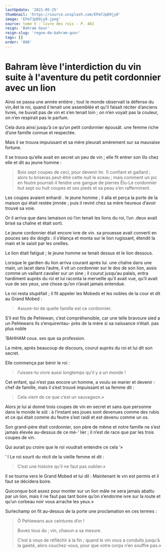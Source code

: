 ```yaml
---
lastUpdate: '2021-05-25'
thumbnail: 'https://source.unsplash.com/EFm7JpD9jy8'
image: 'EFm7JpD9jy8.jpeg'
source: tome V - livre des rois - P. 463
reign: 'Bahram Gour'
reign-slug: 'regne-de-bahram-gour'
tags: []
order: '008'
---
```


# Bahram lève l'interdiction du vin suite à l'aventure du petit cordonnier avec un lion

Ainsi se passa une année entière ; tout le monde observait la défense du vin,4et le roi, quand il tenait une assemblée et qu’il faisait réciter d’anciens livres, ne buvait pas de vin et s’en tenait loin ; on n’en voyait pas la couleur, on n’en respirait pas le parfum.

Cela dura ainsi jusqu’à ce qu’un petit cordonnier épousât. une femme riche d’une famille connue et respectée.

Mais il se trouva impuissant et sa mère pleurait amèrement sur sa mauvaise fortune.

Il se trouva qu’elle avait en secret un peu de vin ; elle fit entrer son lils chez elle et dit au jeune homme :

> Bois sept coupes de ceci, pour devenir lm. 1i
confiant et gaillard ; alors tu briseras peut-être cette nuit le sceau ; mais comment un pic en feutre pourrait-il fendre une gangue de pierres Élu-Le cordonnier but sept ou huit coupes et ses pieds et sa peau s’en raffermirent.

Les coupes avaient enhardi
. le jeune homme ; il alla et perça la porte de la maison qui était restée jimnée ; puis il revint chez sa mère heureux d’avoir trouvé sa voie.

Or il arriva que dans lamaison où l’on tenait les lions du roi, l’un .deux avait brisé sa chaîne et était sorti.

Le jeune cordonnier était encore ivre de vin. sa prouesse avait converti en pouces ses dix doigts : il s’élança et monta sur le lion rugissant, étendit la main et le saisit par les oreilles.

Le lion était fatigué ; le jeune homme se tenait dessus et le lion dessous.

Lorsque le gardien du lion arriva courant après lui. une chaîne dans une main, un lacet dans l’autre, il vit un cordonnier sur le dos de son lion, assis comme un vaillant cavalier sur un sine ; il courut jusqu’au palais, entra hardiment auprès du roi et lui raconta la merveille qu’il avait vue, qu’il avait vue de ses yeux, une chose qu’on n’avait jamais entendue.

Le roi resta stupéfait ; il fit appeler les Mobeds et les nobles de la cour et dit au Grand Mobed :

> Assure-toi de quelle famille est ce cordonnier.

S’il est fils de Pehlewan, c’est compréhensible, car une telle bravoure sied a un Pehlewans Ils s’enquirentau-
près de la mère si sa naissance n’était. pas plus noble

’BAHHAM cous. ses que sa profession.

La mère, après beaucoup de discours, courut auprès du roi et lui dit son secret.

Elle commença par bénir le roi :

> I’uisses-tu vivre aussi longtemps qu’il y a un monde !

Cet enfant, qui n’est pas encore un homme, a voulu se marier et devenir : chef de famille, mais il s’est trouvé impuissant et sa femme dit :

> Cela vient de ce que c’est un sauvageon.»

Alors je lui ai donné trois coupes de vin en secret et sans que personne dans le monde le sût : à l’instant ses joues sont devenues comme des rubis et ce qui était comme du feutre s’est raidi et est devenu comme un os.

Son grand-père était cordonnier, son père de même et notre famille ne s’est jamais élevée au-dessus de ce mé-’ lier ; il n’est de race que par les trois coupes de vin.

Qui aurait pu croire que le roi voudrait entendre ce cela ’»

’ I Le roi sourit du récit de la vieille femme et dit :

> C’est une histoire qu’il ne faut pas oublier.»

Il se tourna vers le Grand Mobed et lui dil : Maintenant le vin est permis et il faut se décidera boire.

Quiconque boit assez pour monter sur un lion mâle ne sera jamais abattu par un lion, mais il ne faut pas tant boire qu’on s’endorme ivre sur la route et qu’un corbeau noir vous arrache les yeux.»

Surlechamp on fit au-dessus de la porte une proclamation en ces termes :

> Ô Pehlewans aux ceintures d’or !
>
> Buvez tous du ; vin, chaoun a sa mesure.
>
> C’est à vous de réfléchir à la fin ; quand le vin vous a conduits jusqu’à la gaieté, alors couchez-vous, pour que votre corps n’en souffre pas.»
